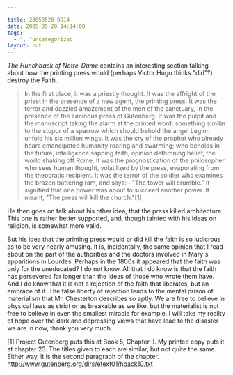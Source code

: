 ```yaml
---

title: 20050520-0914
date: 2005-05-20 14:14:00
tags:
  - ", "uncategorized
layout: rut
---
```


<p><i>The Hunchback of Notre-Dame</i> contains an interesting
section talking about how the printing press would (perhaps Victor
Hugo thinks "did"?) destroy the Faith.</p>

<blockquote>In the first place, it was a priestly thought.  It was
the affright of the priest in the presence of a new agent, the
printing press.  It was the terror and dazzled amazement of the men
of the sanctuary, in the presence of the luminous press of Gutenberg.
It was the pulpit and the manuscript taking the alarm at the printed
word: something similar to the stupor of a sparrow which should
behold the angel Legion unfold his six million wings.  It was the cry
of the prophet who already hears emancipated humanity roaring and
swarming; who beholds in the future, intelligence sapping faith,
opinion dethroning belief, the world shaking off Rome.  It was
the prognostication of the philosopher who sees human thought,
volatilized by the press, evaporating from the theocratic recipient.
It was the terror of the soldier who examines the brazen battering
ram, and says:--"The tower will crumble." It signified that one
power was about to succeed another power.  It meant, "The press
will kill the church."[1]  </blockquote>

<p>He then goes on talk about his other idea, that the press killed
architecture.  This one is rather better supported, and, though
tainted with his ideas on religion, is somewhat more valid.</p>

<p>But his idea that the printing press would or did kill the faith
is so ludicrous as to be very nearly amusing.  It is, incidentally,
the same opinion that I read about on the part of the authorities and
the doctors involved in Mary's apparitions in Lourdes.  Perhaps in
the 1800s it appeared that the faith was only for the uneducated?
I do not know.  All that I do know is that the faith has persevered
far longer than the ideas of those who wrote them have.  And I
do know that it is not a rejection of the faith that liberates,
but an embrace of it.  The false liberty of rejection leads to the
mental prison of materialism that Mr. Chesterton describes so aptly.
We are free to believe in physical laws as strict or as breakable
as we like, but the materialist is not free to believe in even the
smallest miracle for example.  I will take my reality of hope over
the dark and depressing views that have lead to the disaster we
are in now, thank you very much.</p>


[1] Project Gutenberg puts this at Book 5, Chapter II.  My printed
copy puts it at chapter 23.  The titles given to each are similar,
but not quite the same.  Either way, it is the second paragraph of
the chapter.  http://www.gutenberg.org/dirs/etext01/hback10.txt

